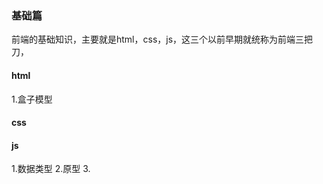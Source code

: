 ### 基础篇 
前端的基础知识，主要就是html，css，js，这三个以前早期就统称为前端三把刀，

#### html

1.盒子模型

#### css

#### js
1.数据类型
2.原型
3.